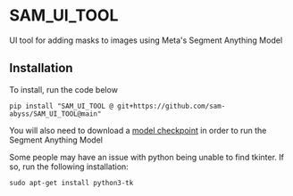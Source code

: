 # SAM_UI_TOOL
UI tool for adding masks to images using Meta's Segment Anything Model

## Installation
To install, run the code below

`pip install "SAM_UI_TOOL @ git+https://github.com/sam-abyss/SAM_UI_TOOL@main"`

You will also need to download a [model checkpoint](https://github.com/facebookresearch/segment-anything#model-checkpoints) in order to run the Segment Anything Model

Some people may have an issue with python being unable to find tkinter. If so, run the following installation:

`sudo apt-get install python3-tk`
